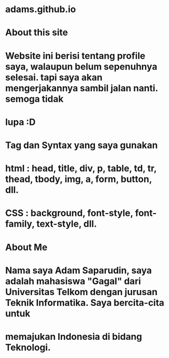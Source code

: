 # adams.github.io

# About this site
# Website ini berisi tentang profile saya, walaupun belum sepenuhnya selesai. tapi saya akan mengerjakannya sambil jalan nanti. semoga tidak 
# lupa :D

# Tag dan Syntax yang saya gunakan
# html : head, title, div, p, table, td, tr, thead, tbody, img, a, form, button, dll.
# CSS : background, font-style, font-family, text-style, dll.

# About Me
# Nama saya Adam Saparudin, saya adalah mahasiswa "Gagal" dari Universitas Telkom dengan jurusan Teknik Informatika. Saya bercita-cita untuk 
# memajukan Indonesia di bidang Teknologi.

